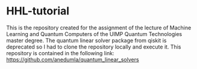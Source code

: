# HHL-tutorial
This is the repository created for the assignment of the lecture of Machine Learning and Quantum Computers of the UIMP Quantum Technologies master degree. The quantum linear solver package from qiskit is deprecated so I had to clone the repository locally and execute it. This repository is contained in the following link: https://github.com/anedumla/quantum_linear_solvers

